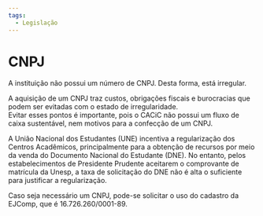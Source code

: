 ```yaml
---
tags:
  - Legislação
---
```


# CNPJ

A instituição não possui um número de CNPJ. Desta forma, está irregular.

A aquisição de um CNPJ traz custos, obrigações fiscais e burocracias que podem ser evitadas com o estado de irregularidade.  
Evitar esses pontos é importante, pois o CACiC não possui um fluxo de caixa sustentável, nem motivos para a confecção de um CNPJ.

A União Nacional dos Estudantes (UNE) incentiva a regularização dos Centros Acadêmicos, principalmente para a obtenção de recursos por meio da venda do Documento Nacional do Estudante (DNE). No entanto, pelos estabelecimentos de Presidente Prudente aceitarem o comprovante de matrícula da Unesp, a taxa de solicitação do DNE não é alta o suficiente para justificar a regularização.

Caso seja necessário um CNPJ, pode-se solicitar o uso do cadastro da EJComp, que é 16.726.260/0001-89.
